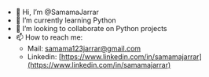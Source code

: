 - 👋 Hi, I’m @SamamaJarrar
- 🌱 I’m currently learning Python
- 💞️ I’m looking to collaborate on Python projects
- 📫 How to reach me:
    - Mail: [samama123jarrar@gmail.com](mailto:samama123jarrar@gmail.com)
    - Linkedin: [https://www.linkedin.com/in/samamajarrar](https://www.linkedin.com/in/samamajarrar)

